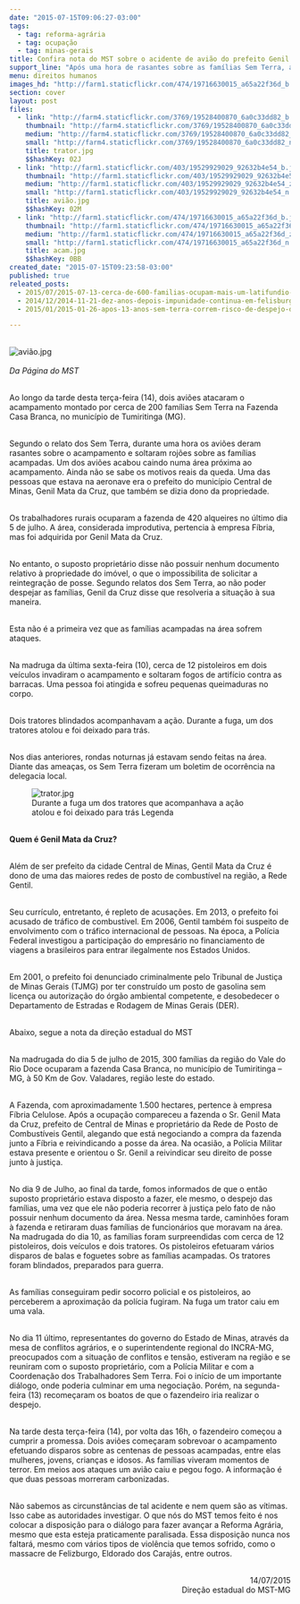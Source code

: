```yaml
---
date: "2015-07-15T09:06:27-03:00"
tags:
  - tag: reforma-agrária
  - tag: ocupação
  - tag: minas-gerais
title: Confira nota do MST sobre o acidente de avião do prefeito Genil Mata da Cruz
support_line: "Após uma hora de rasantes sobre as famílias Sem Terra, avião em que Gentil estava caiu próximo ao acampamento, no município de Tumiritinga (MG)."
menu: direitos humanos
images_hd: "http://farm1.staticflickr.com/474/19716630015_a65a22f36d_b.jpg"
section: cover
layout: post
files:
  - link: "http://farm4.staticflickr.com/3769/19528400870_6a0c33dd82_b.jpg"
    thumbnail: "http://farm4.staticflickr.com/3769/19528400870_6a0c33dd82_t.jpg"
    medium: "http://farm4.staticflickr.com/3769/19528400870_6a0c33dd82_z.jpg"
    small: "http://farm4.staticflickr.com/3769/19528400870_6a0c33dd82_n.jpg"
    title: trator.jpg
    $$hashKey: 02J
  - link: "http://farm1.staticflickr.com/403/19529929029_92632b4e54_b.jpg"
    thumbnail: "http://farm1.staticflickr.com/403/19529929029_92632b4e54_t.jpg"
    medium: "http://farm1.staticflickr.com/403/19529929029_92632b4e54_z.jpg"
    small: "http://farm1.staticflickr.com/403/19529929029_92632b4e54_n.jpg"
    title: avião.jpg
    $$hashKey: 02M
  - link: "http://farm1.staticflickr.com/474/19716630015_a65a22f36d_b.jpg"
    thumbnail: "http://farm1.staticflickr.com/474/19716630015_a65a22f36d_t.jpg"
    medium: "http://farm1.staticflickr.com/474/19716630015_a65a22f36d_z.jpg"
    small: "http://farm1.staticflickr.com/474/19716630015_a65a22f36d_n.jpg"
    title: acam.jpg
    $$hashKey: 0BB
created_date: "2015-07-15T09:23:58-03:00"
published: true
releated_posts:
  - 2015/07/2015-07-13-cerca-de-600-familias-ocupam-mais-um-latifundio-no-mato-grosso.md
  - 2014/12/2014-11-21-dez-anos-depois-impunidade-continua-em-felisburgo.md
  - 2015/01/2015-01-26-apos-13-anos-sem-terra-correm-risco-de-despejo-do-acampamento-nova-vida-em-mg.md

---
```

<p><br />
<img alt="avião.jpg" src="http://farm1.staticflickr.com/403/19529929029_92632b4e54_b.jpg" /><br />
<br />
<em>Da P&aacute;gina do MST</em></p>

<p><br />
Ao longo da tarde desta ter&ccedil;a-feira (14), dois avi&otilde;es atacaram o acampamento montado por cerca de 200 fam&iacute;lias Sem Terra na Fazenda Casa Branca, no munic&iacute;pio de Tumiritinga (MG).</p>

<p><br />
Segundo o relato dos Sem Terra, durante uma hora os avi&otilde;es deram rasantes sobre o acampamento e soltaram roj&otilde;es sobre as fam&iacute;lias acampadas. Um dos avi&otilde;es acabou caindo numa &aacute;rea pr&oacute;xima ao acampamento. Ainda n&atilde;o se sabe os motivos reais da queda. Uma das pessoas que estava na aeronave era o prefeito do munic&iacute;pio Central de Minas, Genil Mata da Cruz, que tamb&eacute;m se dizia dono da propriedade.</p>

<p><br />
Os trabalhadores rurais ocuparam a fazenda de 420 alqueires no &uacute;ltimo dia 5 de julho. A &aacute;rea, considerada improdutiva, pertencia &agrave; empresa F&iacute;bria, mas foi adquirida por Genil Mata da Cruz.</p>

<p><br />
No entanto, o suposto propriet&aacute;rio disse n&atilde;o possuir nenhum documento relativo &agrave; propriedade do im&oacute;vel, o que o impossibilita de solicitar a reintegra&ccedil;&atilde;o de posse. Segundo relatos dos Sem Terra, ao n&atilde;o poder despejar as fam&iacute;lias, Genil da Cruz disse que resolveria a situa&ccedil;&atilde;o &agrave; sua maneira.</p>

<p><br />
Esta n&atilde;o &eacute; a primeira vez que as fam&iacute;lias acampadas na &aacute;rea sofrem ataques.</p>

<p><br />
Na madruga da &uacute;ltima sexta-feira (10), cerca de 12 pistoleiros em dois ve&iacute;culos invadiram o acampamento e soltaram fogos de artif&iacute;cio contra as barracas. Uma pessoa foi atingida e sofreu pequenas queimaduras no corpo.</p>

<p><br />
Dois tratores blindados acompanhavam a a&ccedil;&atilde;o. Durante a fuga, um dos tratores atolou e foi deixado para tr&aacute;s.</p>

<p><br />
Nos dias anteriores, rondas noturnas j&aacute; estavam sendo feitas na &aacute;rea. Diante das amea&ccedil;as, os Sem Terra fizeram um boletim de ocorr&ecirc;ncia na delegacia local.</p>

<figure class="image"><img alt="trator.jpg" src="http://farm4.staticflickr.com/3769/19528400870_6a0c33dd82_b.jpg" />
<figcaption>Durante a fuga um dos tratores que acompanhava a a&ccedil;&atilde;o atolou e foi deixado para tr&aacute;s&nbsp;Legenda</figcaption>
</figure>

<p><br />
<strong>Quem &eacute; Genil Mata da Cruz?</strong></p>

<p><br />
Al&eacute;m de ser prefeito da cidade Central de Minas, Gentil Mata da Cruz &eacute; dono de uma das maiores redes de posto de combust&iacute;vel na regi&atilde;o, a Rede Gentil.</p>

<p><br />
Seu curr&iacute;culo, entretanto, &eacute; repleto de acusa&ccedil;&otilde;es. Em 2013, o prefeito foi acusado de tr&aacute;fico de combust&iacute;vel. Em 2006, Gentil tamb&eacute;m foi suspeito de envolvimento com o tr&aacute;fico internacional de pessoas. Na &eacute;poca, a Pol&iacute;cia Federal investigou a participa&ccedil;&atilde;o do empres&aacute;rio no financiamento de viagens a brasileiros para entrar ilegalmente nos Estados Unidos.</p>

<p><br />
Em 2001, o prefeito foi denunciado criminalmente pelo Tribunal de Justi&ccedil;a de Minas Gerais (TJMG) por ter constru&iacute;do um posto de gasolina sem licen&ccedil;a ou autoriza&ccedil;&atilde;o do &oacute;rg&atilde;o ambiental competente, e desobedecer o Departamento de Estradas e Rodagem de Minas Gerais (DER).</p>

<p><br />
Abaixo, segue a nota da dire&ccedil;&atilde;o estadual do MST</p>

<p><br />
Na madrugada do dia 5 de julho de 2015, 300 fam&iacute;lias da regi&atilde;o do Vale do Rio Doce ocuparam a fazenda Casa Branca, no munic&iacute;pio de Tumiritinga &ndash; MG, &agrave; 50 Km de Gov. Valadares, regi&atilde;o leste do estado.</p>

<p><br />
A Fazenda, com aproximadamente 1.500 hectares, pertence &agrave; empresa F&iacute;bria Celulose. Ap&oacute;s a ocupa&ccedil;&atilde;o compareceu a fazenda o Sr. Genil Mata da Cruz, prefeito de Central de Minas e propriet&aacute;rio da Rede de Posto de Combust&iacute;veis Gentil, alegando que est&aacute; negociando a compra da fazenda junto a F&iacute;bria e reivindicando a posse da &aacute;rea. Na ocasi&atilde;o, a Pol&iacute;cia Militar estava presente e orientou o Sr. Genil a reivindicar seu direito de posse junto &agrave; justi&ccedil;a.</p>

<p><br />
No dia 9 de Julho, ao final da tarde, fomos informados de que o ent&atilde;o suposto propriet&aacute;rio estava disposto a fazer, ele mesmo, o despejo das fam&iacute;lias, uma vez que ele n&atilde;o poderia recorrer &agrave; justi&ccedil;a pelo fato de n&atilde;o possuir nenhum documento da &aacute;rea. Nessa mesma tarde, caminh&otilde;es foram &agrave; fazenda e retiraram duas fam&iacute;lias de funcion&aacute;rios que moravam na &aacute;rea. Na madrugada do dia 10, as fam&iacute;lias foram surpreendidas com cerca de 12 pistoleiros, dois ve&iacute;culos e dois tratores. Os pistoleiros efetuaram v&aacute;rios disparos de balas e foguetes sobre as fam&iacute;lias acampadas. Os tratores foram blindados, preparados para guerra.</p>

<p><br />
As fam&iacute;lias conseguiram pedir socorro policial e os pistoleiros, ao perceberem a aproxima&ccedil;&atilde;o da pol&iacute;cia fugiram. Na fuga um trator caiu em uma vala.</p>

<p><br />
No dia 11 &uacute;ltimo, representantes do governo do Estado de Minas, atrav&eacute;s da mesa de conflitos agr&aacute;rios, e o superintendente regional do INCRA-MG, preocupados com a situa&ccedil;&atilde;o de conflitos e tens&atilde;o, estiveram na regi&atilde;o e se reuniram com o suposto propriet&aacute;rio, com a Pol&iacute;cia Militar e com a Coordena&ccedil;&atilde;o dos Trabalhadores Sem Terra. Foi o in&iacute;cio de um importante di&aacute;logo, onde poderia culminar em uma negocia&ccedil;&atilde;o. Por&eacute;m, na segunda-feira (13) recome&ccedil;aram os boatos de que o fazendeiro iria realizar o despejo.</p>

<p><br />
Na tarde desta ter&ccedil;a-feira (14), por volta das 16h, o fazendeiro come&ccedil;ou a cumprir a promessa. Dois avi&otilde;es come&ccedil;aram sobrevoar o acampamento efetuando disparos sobre as centenas de pessoas acampadas, entre elas mulheres, jovens, crian&ccedil;as e idosos. As fam&iacute;lias viveram momentos de terror. Em meios aos ataques um avi&atilde;o caiu e pegou fogo. A informa&ccedil;&atilde;o &eacute; que duas pessoas morreram carbonizadas.</p>

<p><br />
N&atilde;o sabemos as circunst&acirc;ncias de tal acidente e nem quem s&atilde;o as v&iacute;timas. Isso cabe as autoridades investigar. O que n&oacute;s do MST temos feito &eacute; nos colocar a disposi&ccedil;&atilde;o para o di&aacute;logo para fazer avan&ccedil;ar a Reforma Agr&aacute;ria, mesmo que esta esteja praticamente paralisada. Essa disposi&ccedil;&atilde;o nunca nos faltar&aacute;, mesmo com v&aacute;rios tipos de viol&ecirc;ncia que temos sofrido, como o massacre de Felizburgo, Eldorado dos Caraj&aacute;s, entre outros.</p>

<p style="text-align: right;"><br />
14/07/2015<br />
Dire&ccedil;&atilde;o estadual do MST-MG</p>
